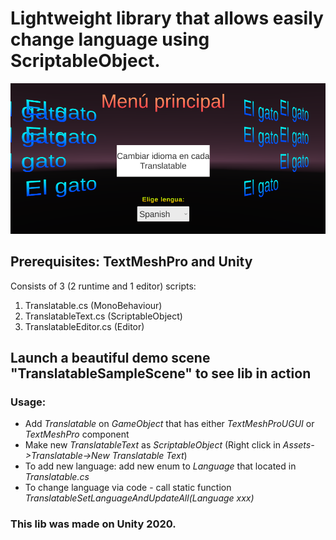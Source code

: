 # Lightweight library that allows easily change language using ScriptableObject.

![](qwe.PNG)

## Prerequisites: TextMeshPro and Unity

Consists of 3 (2 runtime and 1 editor) scripts:
1. Translatable.cs       (MonoBehaviour)
2. TranslatableText.cs   (ScriptableObject)
3. TranslatableEditor.cs (Editor)

## Launch a beautiful demo scene "TranslatableSampleScene" to see lib in action

### Usage:
* Add *Translatable* on *GameObject* that has either *TextMeshProUGUI* or *TextMeshPro* component 
* Make new *TranslatableText* as *ScriptableObject* (Right click in *Assets->Translatable->New Translatable Text*)
* To add new language: add new enum to *Language* that located in *Translatable.cs*
* To change language via code - call static function *TranslatableSetLanguageAndUpdateAll(Language xxx)*


### This lib was made on Unity 2020.